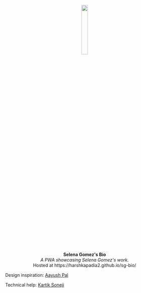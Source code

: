 <p align="center">
  <img src="https://user-images.githubusercontent.com/50140864/105754325-eb61dd00-5f6f-11eb-9165-6525c637c3f1.png" width="20%" />
  <br />
  <b>Selena Gomez's Bio</b>
  <br />
  <i>A PWA showcasing Selena Gomez's work.</i>
  <br />
  Hosted at https://harshkapadia2.github.io/sg-bio/
</p>

Design inspiration: [Aayush Pal](https://www.linkedin.com/in/aayush-pal/)

Technical help: [Kartik Soneji](https://gitlab.com/KartikSoneji)
